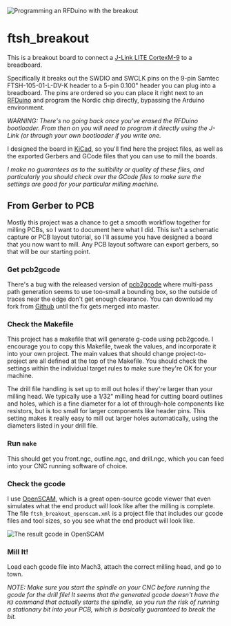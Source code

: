 ![Programming an RFDuino with the breakout](http://ssfrr.github.io/ftsh_breakout/rfduino_breadboard.jpg)

ftsh_breakout
=============

This is a breakout board to connect a [J-Link LITE
CortexM-9](https://segger.com/jlink-lite-cortexm.html) to a breadboard.

Specifically it breaks out the SWDIO and SWCLK pins on the 9-pin Samtec
FTSH-105-01-L-DV-K header to a 5-pin 0.100" header you can plug into a
breadboard. The pins are ordered so you can place it right next to an
[RFDuino](http://www.rfduino.com/) and program the Nordic chip directly,
bypassing the Arduino environment.

*WARNING: There's no going back once you've erased the RFDuino bootloader. From
then on you will need to program it directly using the J-Link (or through your
own bootloader if you write one.*

I designed the board in [KiCad](http://www.kicad-pcb.org/), so you'll find here
the project files, as well as the exported Gerbers and GCode files that you can
use to mill the boards.

*I make no guarantees as to the suitibility or quality of these files, and
particularly you should check over the GCode files to make sure the settings
are good for your particular milling machine.*


From Gerber to PCB
------------------

Mostly this project was a chance to get a smooth workflow together for milling
PCBs, so I want to document here what I did. This isn't a schematic capture or
PCB layout tutorial, so I'll assume you have designed a board that you now want
to mill. Any PCB layout software can export gerbers, so that will be our
starting point.

### Get pcb2gcode

There's a bug with the released version of
[pcb2gcode](http://sourceforge.net/projects/pcb2gcode/) where multi-pass path
generation seems to use too-small a bounding box, so the outside of traces near
the edge don't get enough clearance. You can download my fork from
[Github](https://github.com/ssfrr/pcb2gcode) until the fix gets merged into
master.

### Check the Makefile

This project has a makefile that will generate g-code using pcb2gcode. I
encourage you to copy this Makefile, tweak the values, and incorporate it into
your own project. The main values that should change project-to-project are all
defined at the top of the Makefile. You should check the settings within the
individual target rules to make sure they're OK for your machine.

The drill file handling is set up to mill out holes if they're larger than your
milling head. We typically use a 1/32" milling head for cutting board outlines
and holes, which is a fine diameter for a lot of through-hole components like
resistors, but is too small for larger components like header pins. This
setting makes it really easy to mill out larger holes automatically, using the
diameters listed in your drill file.

### Run `make`

This should get you front.ngc, outline.ngc, and drill.ngc, which you can feed into
your CNC running software of choice.

### Check the gcode

I use [OpenSCAM](http://openscam.com/), which is a great open-source gcode
viewer that even simulates what the end product will look like after the
milling is complete. The file `ftsh_breakout_openscam.xml` is a project file
that includes our gcode files and tool sizes, so you see what the end product
will look like.

![The result gcode in OpenSCAM](http://ssfrr.github.io/ftsh_breakout/openscad_board.png)

### Mill It!

Load each gcode file into Mach3, attach the correct milling head, and go to town.

*NOTE: Make sure you start the spindle on your CNC before running the gcode for
the drill file! It seems that the generated gcode doesn't have the `M3` command
that actually starts the spindle, so you run the risk of running a stationary
bit into your PCB, which is basically guaranteed to break the bit.*
